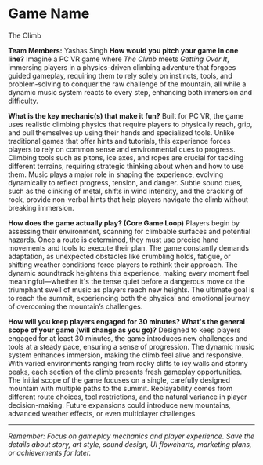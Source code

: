 # Game Name
The Climb

**Team Members:** Yashas Singh
**How would you pitch your game in one line?**
Imagine a PC VR game where *The Climb* meets *Getting Over It*, immersing players in a physics-driven climbing adventure that forgoes guided gameplay, requiring them to rely solely on instincts, tools, and problem-solving to conquer the raw challenge of the mountain, all while a dynamic music system reacts to every step, enhancing both immersion and difficulty.

**What is the key mechanic(s) that make it fun?**
Built for PC VR, the game uses realistic climbing physics that require players to physically reach, grip, and pull themselves up using their hands and specialized tools. Unlike traditional games that offer hints and tutorials, this experience forces players to rely on common sense and environmental cues to progress. Climbing tools such as pitons, ice axes, and ropes are crucial for tackling different terrains, requiring strategic thinking about when and how to use them. Music plays a major role in shaping the experience, evolving dynamically to reflect progress, tension, and danger. Subtle sound cues, such as the clinking of metal, shifts in wind intensity, and the cracking of rock, provide non-verbal hints that help players navigate the climb without breaking immersion.

**How does the game actually play? (Core Game Loop)**
Players begin by assessing their environment, scanning for climbable surfaces and potential hazards. Once a route is determined, they must use precise hand movements and tools to execute their plan. The game constantly demands adaptation, as unexpected obstacles like crumbling holds, fatigue, or shifting weather conditions force players to rethink their approach. The dynamic soundtrack heightens this experience, making every moment feel meaningful—whether it's the tense quiet before a dangerous move or the triumphant swell of music as players reach new heights. The ultimate goal is to reach the summit, experiencing both the physical and emotional journey of overcoming the mountain’s challenges.

**How will you keep players engaged for 30 minutes? What's the general scope of your game (will change as you go)?**
Designed to keep players engaged for at least 30 minutes, the game introduces new challenges and tools at a steady pace, ensuring a sense of progression. The dynamic music system enhances immersion, making the climb feel alive and responsive. With varied environments ranging from rocky cliffs to icy walls and stormy peaks, each section of the climb presents fresh gameplay opportunities. The initial scope of the game focuses on a single, carefully designed mountain with multiple paths to the summit. Replayability comes from different route choices, tool restrictions, and the natural variance in player decision-making. Future expansions could introduce new mountains, advanced weather effects, or even multiplayer challenges.

---
*Remember: Focus on gameplay mechanics and player experience. Save the details about story, art style, sound design, UI flowcharts, marketing plans, or achievements for later.*
